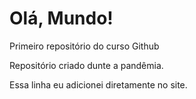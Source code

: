 # Olá, Mundo!
 Primeiro repositório do curso Github

 Repositório criado dunte a pandêmia.

Essa linha eu adicionei diretamente no site.
